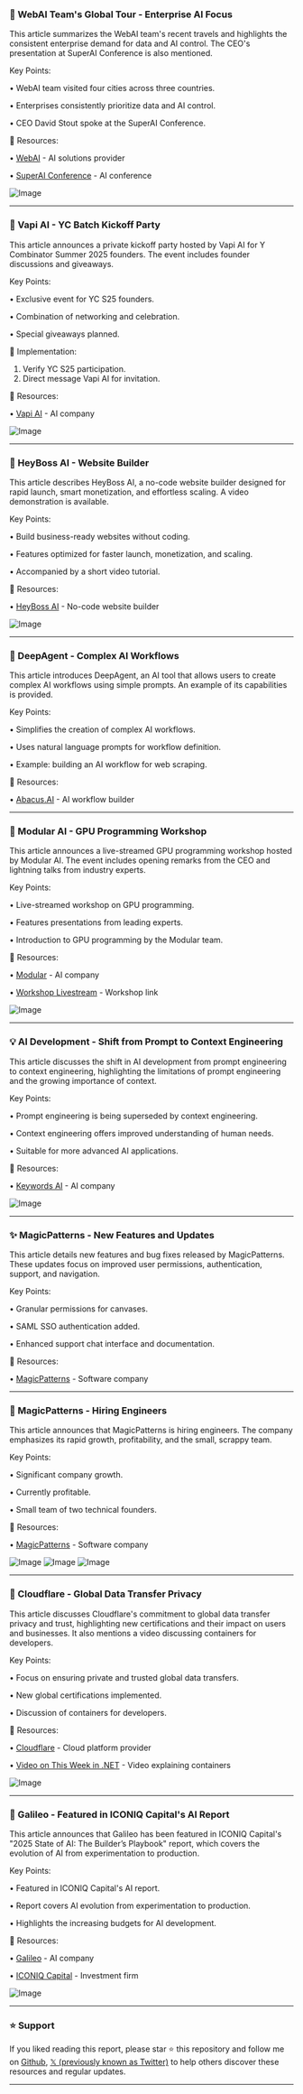 ### 🤖 WebAI Team's Global Tour - Enterprise AI Focus

This article summarizes the WebAI team's recent travels and highlights the consistent enterprise demand for data and AI control.  The CEO's presentation at SuperAI Conference is also mentioned.

Key Points:

• WebAI team visited four cities across three countries.

• Enterprises consistently prioritize data and AI control.


• CEO David Stout spoke at the SuperAI Conference.


🔗 Resources:

• [WebAI](https://x.com/thewebAI) - AI solutions provider

• [SuperAI Conference](https://x.com/superai_conf) - AI conference

![Image](https://pbs.twimg.com/media/Gudwiz1XUAAuLkx?format=jpg&name=small)


---
### 🚀 Vapi AI - YC Batch Kickoff Party

This article announces a private kickoff party hosted by Vapi AI for Y Combinator Summer 2025 founders.  The event includes founder discussions and giveaways.

Key Points:

• Exclusive event for YC S25 founders.

• Combination of networking and celebration.


• Special giveaways planned.


🚀 Implementation:

1. Verify YC S25 participation.
2. Direct message Vapi AI for invitation.


🔗 Resources:

• [Vapi AI](https://x.com/Vapi_AI) - AI company


![Image](https://pbs.twimg.com/media/GufOn8OWwAA24fj?format=png&name=small)


---
### 🚀 HeyBoss AI - Website Builder

This article describes HeyBoss AI, a no-code website builder designed for rapid launch, smart monetization, and effortless scaling. A video demonstration is available.

Key Points:

• Build business-ready websites without coding.


• Features optimized for faster launch, monetization, and scaling.


• Accompanied by a short video tutorial.



🔗 Resources:

• [HeyBoss AI](https://x.com/heybossAI) - No-code website builder


![Image](https://pbs.twimg.com/amplify_video_thumb/1938741685367791617/img/xnu4cUKCVdYst3rW.jpg)


---
### 🤖 DeepAgent - Complex AI Workflows

This article introduces DeepAgent, an AI tool that allows users to create complex AI workflows using simple prompts.  An example of its capabilities is provided.

Key Points:

• Simplifies the creation of complex AI workflows.


• Uses natural language prompts for workflow definition.


• Example: building an AI workflow for web scraping.


🔗 Resources:

• [Abacus.AI](https://x.com/abacusai) - AI workflow builder


---
### 🤖 Modular AI - GPU Programming Workshop

This article announces a live-streamed GPU programming workshop hosted by Modular AI. The event includes opening remarks from the CEO and lightning talks from industry experts.

Key Points:

• Live-streamed workshop on GPU programming.


• Features presentations from leading experts.


• Introduction to GPU programming by the Modular team.


🔗 Resources:

• [Modular](https://x.com/Modular) - AI company

• [Workshop Livestream](https://lu.ma/modular-gpu-workshop) - Workshop link


![Image](https://pbs.twimg.com/media/GueiDvQaoAAdWGX?format=jpg&name=small)


---
### 💡 AI Development - Shift from Prompt to Context Engineering

This article discusses the shift in AI development from prompt engineering to context engineering, highlighting the limitations of prompt engineering and the growing importance of context.

Key Points:

• Prompt engineering is being superseded by context engineering.


• Context engineering offers improved understanding of human needs.


• Suitable for more advanced AI applications.


🔗 Resources:

• [Keywords AI](https://x.com/keywordsai) - AI company



![Image](https://pbs.twimg.com/media/Guef7ATa8AAJQOL?format=jpg&name=small)


---
### ✨ MagicPatterns - New Features and Updates

This article details new features and bug fixes released by MagicPatterns.  These updates focus on improved user permissions, authentication, support, and navigation.

Key Points:

• Granular permissions for canvases.


• SAML SSO authentication added.


• Enhanced support chat interface and documentation.


🔗 Resources:

• [MagicPatterns](https://x.com/magicpatterns) - Software company



---
### 🤖 MagicPatterns - Hiring Engineers

This article announces that MagicPatterns is hiring engineers. The company emphasizes its rapid growth, profitability, and the small, scrappy team.

Key Points:

•  Significant company growth.


• Currently profitable.


• Small team of two technical founders.



🔗 Resources:

• [MagicPatterns](https://x.com/magicpatterns) - Software company


![Image](https://pbs.twimg.com/media/GudzG7YaoAEDWR6?format=jpg&name=small)
![Image](https://pbs.twimg.com/media/GudzG7aaoAEQk31?format=jpg&name=small)
![Image](https://pbs.twimg.com/media/GudzG7baYAAV2oF?format=jpg&name=small)


---
### 🤖 Cloudflare - Global Data Transfer Privacy

This article discusses Cloudflare's commitment to global data transfer privacy and trust, highlighting new certifications and their impact on users and businesses.  It also mentions a video discussing containers for developers.

Key Points:

• Focus on ensuring private and trusted global data transfers.


• New global certifications implemented.


• Discussion of containers for developers.


🔗 Resources:

• [Cloudflare](https://x.com/Cloudflare) - Cloud platform provider

• [Video on This Week in .NET](https://youtu.be/HFWMoodfg9U) - Video explaining containers


![Image](https://pbs.twimg.com/media/Gud5rmXXUAAhOGl?format=jpg&name=small)


---
### 🤖 Galileo - Featured in ICONIQ Capital's AI Report

This article announces that Galileo has been featured in ICONIQ Capital's "2025 State of AI: The Builder’s Playbook" report, which covers the evolution of AI from experimentation to production.

Key Points:

• Featured in ICONIQ Capital's AI report.


• Report covers AI evolution from experimentation to production.


• Highlights the increasing budgets for AI development.



🔗 Resources:

• [Galileo](https://x.com/rungalileo) - AI company

• [ICONIQ Capital](https://x.com/ICONIQCapital) - Investment firm

![Image](https://pbs.twimg.com/media/Gudsq-5aMAAZHjo?format=jpg&name=small)


---

### ⭐️ Support

If you liked reading this report, please star ⭐️ this repository and follow me on [Github](https://github.com/Drix10), [𝕏 (previously known as Twitter)](https://x.com/DRIX_10_) to help others discover these resources and regular updates.

---